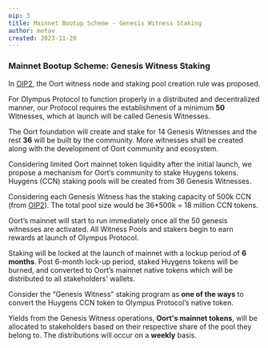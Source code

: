```yaml
---
oip: 3
title: Mainnet Bootup Scheme - Genesis Witness Staking
author: metav
created: 2023-11-20
---
```


### Mainnet Bootup Scheme: Genesis Witness Staking

In [OIP2](https://github.com/oort-tech/OIPs/blob/master/OIPS/oip-2.md), the Oort witness node and staking pool creation rule was proposed. 

For Olympus Protocol to function properly in a distributed and decentralized manner, our Protocol requires the establishment of a minimum **50** Witnesses, which at launch will be called Genesis Witnesses. 

The Oort foundation will create and stake for 14 Genesis Witnesses and the rest **36** will be built by the community. More witnesses shall be created along with the development of Oort community and ecosystem.


Considering limited Oort mainnet token liquidity after the initial launch, we propose a mechanism for Oort’s community to stake Huygens tokens. Huygens (CCN) staking pools will be created from 36 Genesis Witnesses. 

Considering each Genesis Witness has the staking capacity of 500k CCN (from [OIP2](https://github.com/oort-tech/OIPs/blob/master/OIPS/oip-2.md)). The total pool size would be 36*500k = 18 million CCN tokens.

Oort’s mainnet will start to run immediately once all the 50 genesis witnesses are activated. All Witness Pools and stakers begin to earn rewards at launch of Olympus Protocol. 

Staking will be locked at the launch of mainnet with a lockup period of **6 months**. Post 6-month lock-up period, staked Huygens tokens will be burned, and converted to Oort’s mainnet native tokens which will be distributed to all stakeholders' wallets. 

Consider the “Genesis Witness” staking program as **one of the ways** to convert the Huygens CCN token to Olympus Protocol’s native token.

Yields from the Genesis Witness operations, **Oort's mainnet tokens**, will be allocated to stakeholders based on their respective share of the pool they belong to. The distributions will occur on a **weekly** basis.
